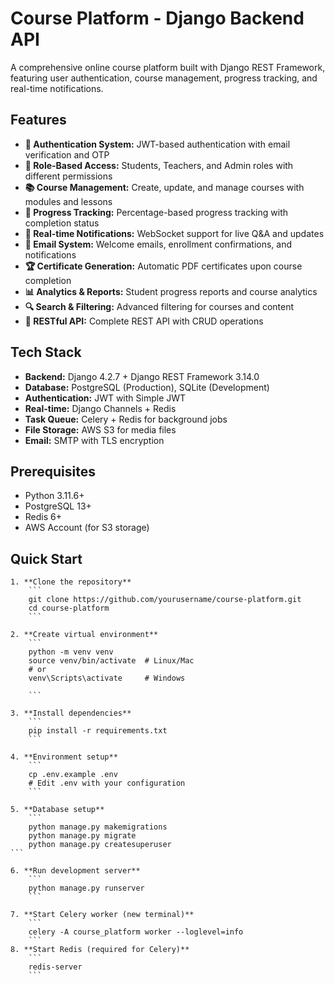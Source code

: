 # Course Platform - Django Backend API

<p>A comprehensive online course platform built with Django REST Framework, featuring user authentication, course management, progress tracking, and real-time notifications.</p>

## Features
- **🔐 Authentication System:** JWT-based authentication with email verification and OTP
- **👥 Role-Based Access:** Students, Teachers, and Admin roles with different permissions
- **📚 Course Management:** Create, update, and manage courses with modules and lessons
- **🎯 Progress Tracking:** Percentage-based progress tracking with completion status
- **💬 Real-time Notifications:** WebSocket support for live Q&A and updates
- **📧 Email System:** Welcome emails, enrollment confirmations, and notifications
- **🏆 Certificate Generation:** Automatic PDF certificates upon course completion
- **📊 Analytics & Reports:** Student progress reports and course analytics
- **🔍 Search & Filtering:** Advanced filtering for courses and content
- **📱 RESTful API:** Complete REST API with CRUD operations

## Tech Stack

- **Backend:** Django 4.2.7 + Django REST Framework 3.14.0
- **Database:** PostgreSQL (Production), SQLite (Development)
- **Authentication:** JWT with Simple JWT
- **Real-time:** Django Channels + Redis
- **Task Queue:** Celery + Redis for background jobs
- **File Storage:** AWS S3 for media files
- **Email:** SMTP with TLS encryption

##  Prerequisites

- Python 3.11.6+
- PostgreSQL 13+
- Redis 6+
- AWS Account (for S3 storage)

## Quick Start
    1. **Clone the repository**
        ```
        git clone https://github.com/yourusername/course-platform.git
        cd course-platform
        ```

    2. **Create virtual environment**
        ```
        python -m venv venv
        source venv/bin/activate  # Linux/Mac
        # or
        venv\Scripts\activate     # Windows

        ```

    3. **Install dependencies**
        ```
        pip install -r requirements.txt
        ```

    4. **Environment setup**
        ```
        cp .env.example .env
        # Edit .env with your configuration
        ```

    5. **Database setup**
        ```
        python manage.py makemigrations
        python manage.py migrate
        python manage.py createsuperuser
    ```

    6. **Run development server**
        ```
        python manage.py runserver
        ```

    7. **Start Celery worker (new terminal)**
        ```
        celery -A course_platform worker --loglevel=info
        ```
    8. **Start Redis (required for Celery)**
        ```
        redis-server
        ```



